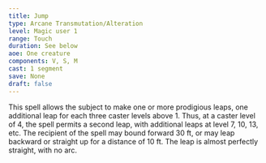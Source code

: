 ```yaml
---
title: Jump
type: Arcane Transmutation/Alteration
level: Magic user 1
range: Touch
duration: See below
aoe: One creature
components: V, S, M
cast: 1 segment
save: None
draft: false
---
```


This spell allows the subject to make one or more prodigious leaps, one additional leap for each three caster levels above 1. Thus, at a caster level of 4, the spell permits a second leap, with additional leaps at level 7, 10, 13, etc. The recipient of the spell may bound forward 30 ft, or may leap backward or straight up for a distance of 10 ft. The leap is almost perfectly straight, with no arc.